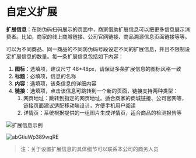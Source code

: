 # 自定义扩展

**扩展信息**：在防伪码扫码展示的页面中，商家借助扩展信息可以把更多信息展示消费者。比如，商家的线上商城链接、公司官网链接、商品溯源信息页面链接等等。

可以为不同商品、同一商品的不同防伪码号段设定不同的扩展信息，并且不限制设定扩展信息的数量。每一条扩展信息包括如下内容：

1. **图标**：选填项，建议尺寸 48*48px，请保证多条扩展信息的图标风格一致
2. **标题**：必填项，信息的名称 
3. **内容**：选填项，该条信息的详细内容
4. **链接**：选填项，点击该信息可跳转到一个新的页面，链接支持两种类型：
   1. 网页地址：跳转到指定的网页地址。适合商家的商城链接、公司官网等，链接页面建议适配移动端设计，方便手机用户阅读
   2. 详情页：系统根据提供的一组图片生成详情页，适合商品的检测报告等

![扩展信息示例](http://md.stringon.com/img/maIDO6.png)

![abGtiuWp389wqRE](https://i.loli.net/2020/10/20/abGtiuWp389wqRE.png)

> 注：关于设置扩展信息的具体细节可以联系本公司的商务人员

